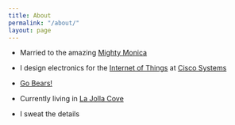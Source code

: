 ```yaml
---
title: About
permalink: "/about/"
layout: page
---
```


* Married to the amazing [Mighty Monica](http://mightymonica.com)

* I design electronics for the [Internet of Things](http://www.cisco.com/web/solutions/trends/iot/overview.html) at [Cisco Systems](http://www.cisco.com)

* [Go Bears!](https://cal.berkeley.edu/cwilson)

* Currently living in [La Jolla Cove](https://maps.google.com/maps/ms?msid=200417316614940091469.0004a056e869db8ce50f4&msa=0&ll=32.850452,-117.272315&spn=0.011095,0.009624)

* I sweat the details
